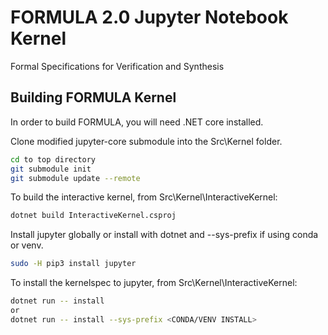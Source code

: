 # FORMULA 2.0 Jupyter Notebook Kernel
Formal Specifications for Verification and Synthesis

## Building FORMULA Kernel

In order to build FORMULA, you will need .NET core installed.

Clone modified jupyter-core submodule into the Src\Kernel folder.

```bash
cd to top directory
git submodule init
git submodule update --remote
```

To build the interactive kernel, from Src\Kernel\InteractiveKernel:

```bash
dotnet build InteractiveKernel.csproj
```

Install jupyter globally or install with dotnet and --sys-prefix if using conda or venv.

```bash
sudo -H pip3 install jupyter
```

To install the kernelspec to jupyter, from Src\Kernel\InteractiveKernel:

```bash
dotnet run -- install
or
dotnet run -- install --sys-prefix <CONDA/VENV INSTALL>
```